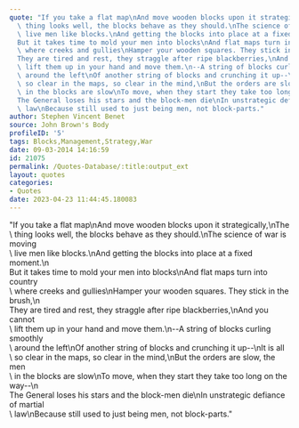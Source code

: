 ```yaml
---
quote: "If you take a flat map\nAnd move wooden blocks upon it strategically,\nThe\
  \ thing looks well, the blocks behave as they should.\nThe science of war is moving\
  \ live men like blocks.\nAnd getting the blocks into place at a fixed moment.\n\
  But it takes time to mold your men into blocks\nAnd flat maps turn into country\
  \ where creeks and gullies\nHamper your wooden squares. They stick in the brush,\n\
  They are tired and rest, they straggle after ripe blackberries,\nAnd you cannot\
  \ lift them up in your hand and move them.\n--A string of blocks curling smoothly\
  \ around the left\nOf another string of blocks and crunching it up--\nIt is all\
  \ so clear in the maps, so clear in the mind,\nBut the orders are slow, the men\
  \ in the blocks are slow\nTo move, when they start they take too long on the way--\n\
  The General loses his stars and the block-men die\nIn unstrategic defiance of martial\
  \ law\nBecause still used to just being men, not block-parts."
author: Stephen Vincent Benet
source: John Brown's Body
profileID: '5'
tags: Blocks,Management,Strategy,War
date: 09-03-2014 14:16:59
id: 21075
permalink: /Quotes-Database/:title:output_ext
layout: quotes
categories:
- Quotes
date: 2023-04-23 11:44:45.180083
---
```

"If you take a flat map\nAnd move wooden blocks upon it strategically,\nThe\
  \ thing looks well, the blocks behave as they should.\nThe science of war is moving\
  \ live men like blocks.\nAnd getting the blocks into place at a fixed moment.\n\
  But it takes time to mold your men into blocks\nAnd flat maps turn into country\
  \ where creeks and gullies\nHamper your wooden squares. They stick in the brush,\n\
  They are tired and rest, they straggle after ripe blackberries,\nAnd you cannot\
  \ lift them up in your hand and move them.\n--A string of blocks curling smoothly\
  \ around the left\nOf another string of blocks and crunching it up--\nIt is all\
  \ so clear in the maps, so clear in the mind,\nBut the orders are slow, the men\
  \ in the blocks are slow\nTo move, when they start they take too long on the way--\n\
  The General loses his stars and the block-men die\nIn unstrategic defiance of martial\
  \ law\nBecause still used to just being men, not block-parts."